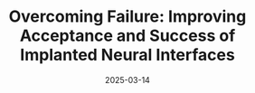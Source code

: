 ---
title: "Overcoming Failure: Improving Acceptance and Success of Implanted Neural Interfaces"
collection: publications
category: manuscripts
permalink: /publication/2025-03-14-failure-neural-interfaces
excerpt: 'This paper is about the number 3. The number 4 is left for future work.'
date: 2025-03-14
venue: 'Bioelectronic Medicine, Special Issue for Neural Interfaces'
#slidesurl: 'http://academicpages.github.io/files/slides3.pdf'
paperurl: 'https://bioelecmed.biomedcentral.com/articles/10.1186/s42234-025-00168-7'
citation: 'A. N. Dalrymple, S. T. Jones, J. B. Fallon, R. K. Shepherd, and D. J. Weber, “Overcoming failure: improving acceptance and success of implanted neural interfaces,” Bioelectron Med, vol. 11, no. 1, p. 6, Mar. 2025.'
---